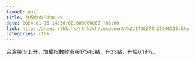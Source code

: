 ```yaml
---
layout: post
title: 台股收市升約0.2%
date: 2024-01-15 14:30:02.000000000 +08:00
link: https://news.rthk.hk/rthk/ch/component/k2/1736274-20240115.htm
categories: rthk
---
```


台灣股市上升。加權指數收市報17546點，升33點，升幅0.19%。
